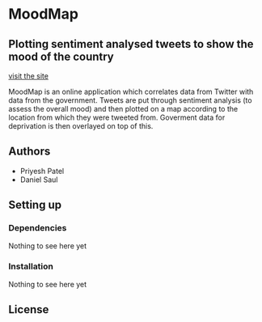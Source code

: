 # MoodMap

## Plotting sentiment analysed tweets to show the mood of the country

[visit the site](http://themoodmap.co.uk/)

MoodMap is an online application which correlates data from Twitter with data 
from the government. Tweets are put through sentiment analysis (to assess the 
overall mood) and then plotted on a map according to the location from which 
they were tweeted from. Goverment data for deprivation is then overlayed on 
top of this.

## Authors

 - Priyesh Patel
 - Daniel Saul

## Setting up

### Dependencies

Nothing to see here yet

### Installation

Nothing to see here yet

## License
